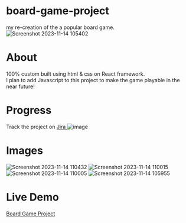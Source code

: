# board-game-project
my re-creation of the a popular board game.
<br/>
![Screenshot 2023-11-14 105402](https://github.com/Amato1891/monopoly-project/assets/84348911/f91f2f03-b321-440d-ad4f-a542a0113859)


# About
100% custom built using html & css on React framework.
<br/>
I plan to add Javascript to this project to make the game playable in the near future!

# Progress
Track the project on <a href="[http://jimamato.com/monopoly-project/](https://jim-amato-monopoly.atlassian.net/jira/software/projects/UI/boards/1)"> Jira <a/> 
![image](https://github.com/Amato1891/monopoly-project/assets/84348911/4fc1517a-411f-4642-9069-35bd31aa77ae)


# Images
![Screenshot 2023-11-14 110432](https://github.com/Amato1891/monopoly-project/assets/84348911/8f0e8923-85a1-4460-a735-950676b730d4)
![Screenshot 2023-11-14 110015](https://github.com/Amato1891/monopoly-project/assets/84348911/d61dba86-cac3-48e7-9a1a-a59883021595)
![Screenshot 2023-11-14 110005](https://github.com/Amato1891/monopoly-project/assets/84348911/b28a4b85-545d-4483-b6a0-d20e43f50f85)
![Screenshot 2023-11-14 105955](https://github.com/Amato1891/monopoly-project/assets/84348911/5b26061e-0753-45ef-99d1-5424034141e6)

# Live Demo

<a href="http://jimamato.com/monopoly-project/"> Board Game Project<a/>
